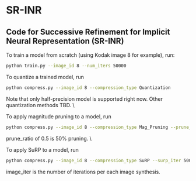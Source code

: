 # SR-INR

## Code for Successive Refinement for Implicit Neural Representation (SR-INR)

To train a model from scratch (using Kodak image 8 for example), run:

```bash
python train.py --image_id 8 --num_iters 50000 
```

To quantize a trained model, run
```bash
python compress.py --image_id 8 --compression_type Quantization 
``` 
Note that only half-precision model is supported right now. Other quantization methods TBD. \\

To apply magnitude pruning to a model, run
```bash
python compress.py --image_id 8 --compression_type Mag_Pruning --prune_ratio 0.5 --refine_iteration 1000
```
prune_ratio of 0.5 is 50% pruning. \\

To apply SuRP to a model, run
```bash
python compress.py --image_id 8 --compression_type SuRP --surp_iter 50000 --image_iter 1000
```
image_iter is the number of iterations per each image synthesis.

